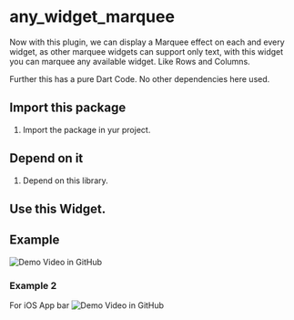 # any_widget_marquee

Now with this plugin, we can display a Marquee effect on each and every widget, as other marquee widgets can support
only text, with this widget you can marquee any available widget. Like Rows and Columns.

Further this has a pure Dart Code. No other dependencies here used.


## Import this package

1. Import the package in yur project.

## Depend on it

1. Depend on this library.

## Use this Widget.

## Example
![Demo Video in GitHub](example.gif)
### Example 2
For iOS App bar
![Demo Video in GitHub](iOSExample.gif)
